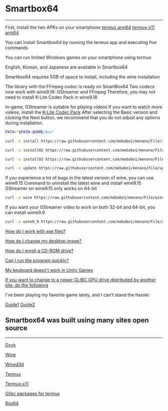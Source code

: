 # Smartbox64
---------------------------

First, install the two APKs on your smartphone [termux arm64](https://github.com/termux/termux-app) [termux-x11 arm64](https://github.com/termux/termux-x11)

You can install Smartbox64 by running the termux app and executing five commands

You can run limited Windows games on your smartphone using termux

English, Korean, and Japanese are available in Smartbox64

Smartbox64 requires 5GB of space to install, including the wine installation

The library with the FFmpeg codec is ready on SmartBox64
Two codecs now work with wine9.18: GStreamer and FFmpeg
Therefore, you may not need to install K-Lite Codec Pack in wine9.18

In-game, GStreamer is suitable for playing videos If you want to watch more videos, install the [K-Lite Codec Pack](https://codecguide.com/download_kl.htm) After selecting the Basic version and clicking the Next button, we recommend that you do not adjust any options during installation.

```sh
PATH="$PATH:$HOME/bin"
```
```sh
curl -o install https://raw.githubusercontent.com/mebabo1/menano/File/install && chmod +x install && ./install
```
```sh
curl -o install02 https://raw.githubusercontent.com/mebabo1/menano/File/install02 && chmod +x install02 && ./install02
```
```sh
curl -o install03 https://raw.githubusercontent.com/mebabo1/menano/File/install03 && chmod +x install03 && ./install03
```
```sh
curl -o update https://raw.githubusercontent.com/mebabo1/menano/File/update && chmod +x update && ./update
```
If you experience a lot of bugs in the latest version of wine, you can use wine9.15
Command to uninstall the latest wine and install wine9.15
GStreamer on wine9.15 only works on 64-bit

```sh
curl -o wine https://raw.githubusercontent.com/mebabo1/menano/File/wine && chmod +x wine && ./wine
```

If you want your GStreamer video to work on both 32-bit and 64-bit, you can install wime9.9

```sh
curl -o wine9_9 https://raw.githubusercontent.com/mebabo1/menano/File/wine9_9 && chmod +x wine9_9 && ./wine9_9
```

[How do I work with exe files?](https://youtu.be/2_HRNpfYb4E?si=xfyPsoTDXvwhWlmM)

[How do I change my desktop image?](https://youtu.be/37OT0TS5n1Q?si=XWKP_RtksVkA_rUs)

[How do I enroll a CD-ROM drive?](https://youtu.be/-RGOKmRupRw?si=AqYzyfw9uGhoIwK4)

[Can I run the program quickly?](https://youtu.be/nofblx0pbA0?si=DT0d13iLas9IFel1)

[My keyboard doesn't work in Unity Games](https://youtu.be/3-Gvppin1wk?si=GJ6l86YN0kyBKv7L)

[If you want to change to a newer GLIBC GPU drive distributed by another site, do the following](https://youtu.be/MAQRe2DCh3I?si=DFaQ812HYG620Jly)

I've been playing my favorite game lately, and I can't stand the hassle.

[Guide1](https://youtu.be/zkExc3zT42w?si=rCkb0e-UxmX8E5_R)
[Guide2](https://youtu.be/ferTypykBg4?si=mMJ1DN7hnw0_z0bN)

## Smartbox64 was built using many sites open source
---------------------------
[Dxvk](https://github.com/doitsujin/dxvk)

[Wine](https://github.com/airidosas252/Wine-Builds)

[Wined3d](https://fdossena.com/?p=wined3d/index.frag)

[Termux](https://github.com/termux/termux-app)

[Termux-x11](https://github.com/termux/termux-x11/blob/master/README.md#running-graphical-applications)

[Glibc packages for termux](https://github.com/termux-pacman/glibc-packages)

[Box64](https://github.com/ptitSeb/box64)
